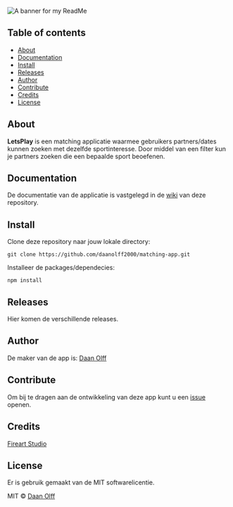 ![A banner for my ReadMe](https://github.com/daanolff2000/matching-app/blob/main/images/banner1.png)

## Table of contents
* [About](#About)
* [Documentation](#Documentation)
* [Install](#Install)
* [Releases](#Releases)
* [Author](#Author)
* [Contribute](#Contribute)
* [Credits](#Credits)
* [License](#License)

## About
**LetsPlay** is een matching applicatie waarmee gebruikers partners/dates kunnen zoeken met dezelfde sportinteresse. Door middel van een filter kun je partners zoeken die een bepaalde sport beoefenen.

## Documentation
De documentatie van de applicatie is vastgelegd in de [wiki](https://github.com/daanolff2000/matching-app/wiki) van deze repository.

## Install
Clone deze repository naar jouw lokale directory:
```
git clone https://github.com/daanolff2000/matching-app.git
```
Installeer de packages/dependecies:
```
npm install
```

## Releases
Hier komen de verschillende releases.

## Author
De maker van de app is: [Daan Olff](https://github.com/daanolff2000)

## Contribute
Om bij te dragen aan de ontwikkeling van deze app kunt u een [issue](https://github.com/daanolff2000/matching-app/issues) openen.

## Credits
[Fireart Studio](https://fireart.studio/blog/7-best-tips-to-create-a-successful-dating-app-design/#:~:text=The%20main%20purpose%20of%20your,color%20as%20your%20main%20one.)

## License
Er is gebruik gemaakt van de MIT softwarelicentie.

MIT © [Daan Olff](https://github.com/daanolff2000/matching-app/blob/main/LICENSE)
